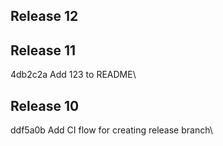 ## Release 12

## Release 11
4db2c2a Add 123 to README\

## Release 10
ddf5a0b Add CI flow for creating release branch\


